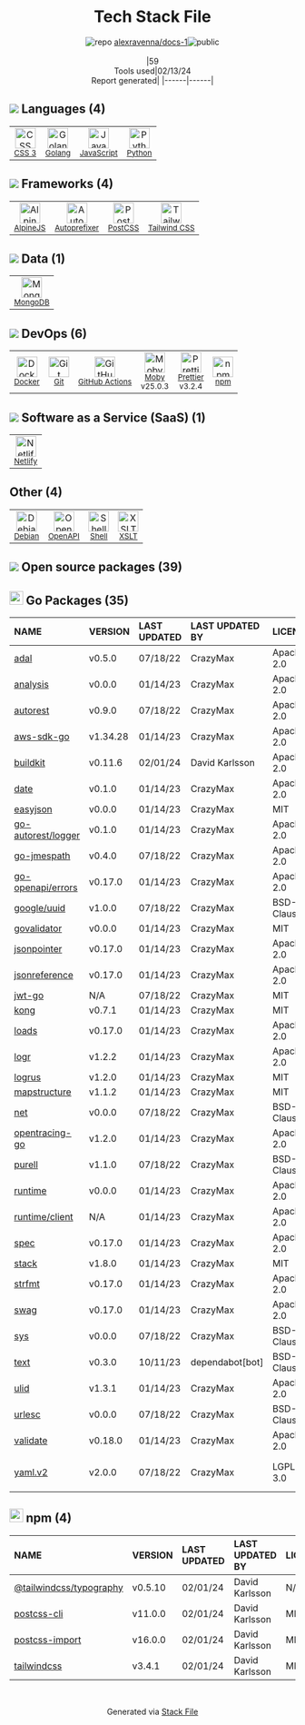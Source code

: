 <!--
&lt;--- Readme.md Snippet without images Start ---&gt;
## Tech Stack
alexravenna/docs-1 is built on the following main stack:

- [Golang](http://golang.org/) – Languages
- [JavaScript](https://developer.mozilla.org/en-US/docs/Web/JavaScript) – Languages
- [Python](https://www.python.org) – Languages
- [AlpineJS](https://alpinejs.dev/) – Javascript UI Libraries
- [Autoprefixer](https://github.com/postcss/autoprefixer) – CSS Pre-processors / Extensions
- [PostCSS](https://github.com/postcss/postcss) – CSS Pre-processors / Extensions
- [Tailwind CSS](https://tailwindcss.com) – Front-End Frameworks
- [MongoDB](http://www.mongodb.com/) – Databases
- [Docker](https://www.docker.com/) – Virtual Machine Platforms & Containers
- [GitHub Actions](https://github.com/features/actions) – Continuous Integration
- [Moby](https://mobyproject.org/) – Container Tools
- [Prettier](https://prettier.io/) – Code Review
- [Netlify](https://www.netlify.com/) – Static Web Hosting
- [Debian](https://www.debian.org/) – Operating Systems
- [OpenAPI](https://www.openapis.org/) – API Tools
- [Shell](https://en.wikipedia.org/wiki/Shell_script) – Shells

Full tech stack [here](/techstack.md)

&lt;--- Readme.md Snippet without images End ---&gt;

&lt;--- Readme.md Snippet with images Start ---&gt;
## Tech Stack
alexravenna/docs-1 is built on the following main stack:

- <img width='25' height='25' src='https://img.stackshare.io/service/1005/O6AczwfV_400x400.png' alt='Golang'/> [Golang](http://golang.org/) – Languages
- <img width='25' height='25' src='https://img.stackshare.io/service/1209/javascript.jpeg' alt='JavaScript'/> [JavaScript](https://developer.mozilla.org/en-US/docs/Web/JavaScript) – Languages
- <img width='25' height='25' src='https://img.stackshare.io/service/993/pUBY5pVj.png' alt='Python'/> [Python](https://www.python.org) – Languages
- <img width='25' height='25' src='https://img.stackshare.io/service/101749/default_1affeb0b941376ae07126433311c338b5cd86701.jpg' alt='AlpineJS'/> [AlpineJS](https://alpinejs.dev/) – Javascript UI Libraries
- <img width='25' height='25' src='https://img.stackshare.io/service/2202/72d087642cfce6fef6f2dabec5bf49e8_400x400.png' alt='Autoprefixer'/> [Autoprefixer](https://github.com/postcss/autoprefixer) – CSS Pre-processors / Extensions
- <img width='25' height='25' src='https://img.stackshare.io/service/3339/rlFcjEdI.png' alt='PostCSS'/> [PostCSS](https://github.com/postcss/postcss) – CSS Pre-processors / Extensions
- <img width='25' height='25' src='https://img.stackshare.io/service/8158/default_660b7c41c3ba489cb581eec89c04655404258c19.png' alt='Tailwind CSS'/> [Tailwind CSS](https://tailwindcss.com) – Front-End Frameworks
- <img width='25' height='25' src='https://img.stackshare.io/service/1030/leaf-360x360.png' alt='MongoDB'/> [MongoDB](http://www.mongodb.com/) – Databases
- <img width='25' height='25' src='https://img.stackshare.io/service/586/n4u37v9t_400x400.png' alt='Docker'/> [Docker](https://www.docker.com/) – Virtual Machine Platforms & Containers
- <img width='25' height='25' src='https://img.stackshare.io/service/11563/actions.png' alt='GitHub Actions'/> [GitHub Actions](https://github.com/features/actions) – Continuous Integration
- <img width='25' height='25' src='https://img.stackshare.io/service/6825/default_f11e3ed506711f3a8e11d3c4a69b2448fa3854d5.jpg' alt='Moby'/> [Moby](https://mobyproject.org/) – Container Tools
- <img width='25' height='25' src='https://img.stackshare.io/service/7035/default_66f265943abed56bcdbfca1c866a4261b1fbb063.jpg' alt='Prettier'/> [Prettier](https://prettier.io/) – Code Review
- <img width='25' height='25' src='https://img.stackshare.io/service/2748/default_5dfbb146cf22182bca88c7d07f2515a5888fc12a.jpg' alt='Netlify'/> [Netlify](https://www.netlify.com/) – Static Web Hosting
- <img width='25' height='25' src='https://img.stackshare.io/service/1656/vd4gAekh.png' alt='Debian'/> [Debian](https://www.debian.org/) – Operating Systems
- <img width='25' height='25' src='https://img.stackshare.io/service/9792/L8C2-2bd_400x400.jpg' alt='OpenAPI'/> [OpenAPI](https://www.openapis.org/) – API Tools
- <img width='25' height='25' src='https://img.stackshare.io/service/4631/default_c2062d40130562bdc836c13dbca02d318205a962.png' alt='Shell'/> [Shell](https://en.wikipedia.org/wiki/Shell_script) – Shells

Full tech stack [here](/techstack.md)

&lt;--- Readme.md Snippet with images End ---&gt;
-->
<div align="center">

# Tech Stack File
![](https://img.stackshare.io/repo.svg "repo") [alexravenna/docs-1](https://github.com/alexravenna/docs-1)![](https://img.stackshare.io/public_badge.svg "public")
<br/><br/>
|59<br/>Tools used|02/13/24 <br/>Report generated|
|------|------|
</div>

## <img src='https://img.stackshare.io/languages.svg'/> Languages (4)
<table><tr>
  <td align='center'>
  <img width='36' height='36' src='https://img.stackshare.io/service/6727/css.png' alt='CSS 3'>
  <br>
  <sub><a href="https://developer.mozilla.org/en-US/docs/Web/CSS/CSS3">CSS 3</a></sub>
  <br>
  <sub></sub>
</td>

<td align='center'>
  <img width='36' height='36' src='https://img.stackshare.io/service/1005/O6AczwfV_400x400.png' alt='Golang'>
  <br>
  <sub><a href="http://golang.org/">Golang</a></sub>
  <br>
  <sub></sub>
</td>

<td align='center'>
  <img width='36' height='36' src='https://img.stackshare.io/service/1209/javascript.jpeg' alt='JavaScript'>
  <br>
  <sub><a href="https://developer.mozilla.org/en-US/docs/Web/JavaScript">JavaScript</a></sub>
  <br>
  <sub></sub>
</td>

<td align='center'>
  <img width='36' height='36' src='https://img.stackshare.io/service/993/pUBY5pVj.png' alt='Python'>
  <br>
  <sub><a href="https://www.python.org">Python</a></sub>
  <br>
  <sub></sub>
</td>

</tr>
</table>

## <img src='https://img.stackshare.io/frameworks.svg'/> Frameworks (4)
<table><tr>
  <td align='center'>
  <img width='36' height='36' src='https://img.stackshare.io/service/101749/default_1affeb0b941376ae07126433311c338b5cd86701.jpg' alt='AlpineJS'>
  <br>
  <sub><a href="https://alpinejs.dev/">AlpineJS</a></sub>
  <br>
  <sub></sub>
</td>

<td align='center'>
  <img width='36' height='36' src='https://img.stackshare.io/service/2202/72d087642cfce6fef6f2dabec5bf49e8_400x400.png' alt='Autoprefixer'>
  <br>
  <sub><a href="https://github.com/postcss/autoprefixer">Autoprefixer</a></sub>
  <br>
  <sub></sub>
</td>

<td align='center'>
  <img width='36' height='36' src='https://img.stackshare.io/service/3339/rlFcjEdI.png' alt='PostCSS'>
  <br>
  <sub><a href="https://github.com/postcss/postcss">PostCSS</a></sub>
  <br>
  <sub></sub>
</td>

<td align='center'>
  <img width='36' height='36' src='https://img.stackshare.io/service/8158/default_660b7c41c3ba489cb581eec89c04655404258c19.png' alt='Tailwind CSS'>
  <br>
  <sub><a href="https://tailwindcss.com">Tailwind CSS</a></sub>
  <br>
  <sub></sub>
</td>

</tr>
</table>

## <img src='https://img.stackshare.io/databases.svg'/> Data (1)
<table><tr>
  <td align='center'>
  <img width='36' height='36' src='https://img.stackshare.io/service/1030/leaf-360x360.png' alt='MongoDB'>
  <br>
  <sub><a href="http://www.mongodb.com/">MongoDB</a></sub>
  <br>
  <sub></sub>
</td>

</tr>
</table>

## <img src='https://img.stackshare.io/devops.svg'/> DevOps (6)
<table><tr>
  <td align='center'>
  <img width='36' height='36' src='https://img.stackshare.io/service/586/n4u37v9t_400x400.png' alt='Docker'>
  <br>
  <sub><a href="https://www.docker.com/">Docker</a></sub>
  <br>
  <sub></sub>
</td>

<td align='center'>
  <img width='36' height='36' src='https://img.stackshare.io/service/1046/git.png' alt='Git'>
  <br>
  <sub><a href="http://git-scm.com/">Git</a></sub>
  <br>
  <sub></sub>
</td>

<td align='center'>
  <img width='36' height='36' src='https://img.stackshare.io/service/11563/actions.png' alt='GitHub Actions'>
  <br>
  <sub><a href="https://github.com/features/actions">GitHub Actions</a></sub>
  <br>
  <sub></sub>
</td>

<td align='center'>
  <img width='36' height='36' src='https://img.stackshare.io/service/6825/default_f11e3ed506711f3a8e11d3c4a69b2448fa3854d5.jpg' alt='Moby'>
  <br>
  <sub><a href="https://mobyproject.org/">Moby</a></sub>
  <br>
  <sub>v25.0.3</sub>
</td>

<td align='center'>
  <img width='36' height='36' src='https://img.stackshare.io/service/7035/default_66f265943abed56bcdbfca1c866a4261b1fbb063.jpg' alt='Prettier'>
  <br>
  <sub><a href="https://prettier.io/">Prettier</a></sub>
  <br>
  <sub>v3.2.4</sub>
</td>

<td align='center'>
  <img width='36' height='36' src='https://img.stackshare.io/service/1120/lejvzrnlpb308aftn31u.png' alt='npm'>
  <br>
  <sub><a href="https://www.npmjs.com/">npm</a></sub>
  <br>
  <sub></sub>
</td>

</tr>
</table>

## <img src='https://img.stackshare.io/saas.svg'/> Software as a Service (SaaS) (1)
<table><tr>
  <td align='center'>
  <img width='36' height='36' src='https://img.stackshare.io/service/2748/default_5dfbb146cf22182bca88c7d07f2515a5888fc12a.jpg' alt='Netlify'>
  <br>
  <sub><a href="https://www.netlify.com/">Netlify</a></sub>
  <br>
  <sub></sub>
</td>

</tr>
</table>

## Other (4)
<table><tr>
  <td align='center'>
  <img width='36' height='36' src='https://img.stackshare.io/service/1656/vd4gAekh.png' alt='Debian'>
  <br>
  <sub><a href="https://www.debian.org/">Debian</a></sub>
  <br>
  <sub></sub>
</td>

<td align='center'>
  <img width='36' height='36' src='https://img.stackshare.io/service/9792/L8C2-2bd_400x400.jpg' alt='OpenAPI'>
  <br>
  <sub><a href="https://www.openapis.org/">OpenAPI</a></sub>
  <br>
  <sub></sub>
</td>

<td align='center'>
  <img width='36' height='36' src='https://img.stackshare.io/service/4631/default_c2062d40130562bdc836c13dbca02d318205a962.png' alt='Shell'>
  <br>
  <sub><a href="https://en.wikipedia.org/wiki/Shell_script">Shell</a></sub>
  <br>
  <sub></sub>
</td>

<td align='center'>
  <img width='36' height='36' src='https://img.stackshare.io/service/4253/nZXfdUQq_normal.jpg' alt='XSLT'>
  <br>
  <sub><a href="https://en.wikipedia.org/wiki/XSLT">XSLT</a></sub>
  <br>
  <sub></sub>
</td>

</tr>
</table>


## <img src='https://img.stackshare.io/group.svg' /> Open source packages (39)</h2>

## <img width='24' height='24' src='https://img.stackshare.io/service/21112/default_1346bbda8fe03e4dce5601323a3ca47a10c1ae36.png'/> Go Packages (35)

|NAME|VERSION|LAST UPDATED|LAST UPDATED BY|LICENSE|VULNERABILITIES|
|:------|:------|:------|:------|:------|:------|
|[adal](https://pkg.go.dev/github.com/Azure/go-autorest/autorest/adal)|v0.5.0|07/18/22|CrazyMax |Apache-2.0|N/A|
|[analysis](https://pkg.go.dev/github.com/go-openapi/analysis)|v0.0.0|01/14/23|CrazyMax |Apache-2.0|N/A|
|[autorest](https://pkg.go.dev/github.com/Azure/go-autorest/autorest)|v0.9.0|07/18/22|CrazyMax |Apache-2.0|N/A|
|[aws-sdk-go](https://pkg.go.dev/github.com/aws/aws-sdk-go)|v1.34.28|01/14/23|CrazyMax |Apache-2.0|N/A|
|[buildkit](https://pkg.go.dev/github.com/moby/buildkit)|v0.11.6|02/01/24|David Karlsson |Apache-2.0|N/A|
|[date](https://pkg.go.dev/github.com/Azure/go-autorest/autorest/date)|v0.1.0|01/14/23|CrazyMax |Apache-2.0|N/A|
|[easyjson](https://pkg.go.dev/github.com/mailru/easyjson)|v0.0.0|01/14/23|CrazyMax |MIT|N/A|
|[go-autorest/logger](https://pkg.go.dev/github.com/Azure/go-autorest/logger)|v0.1.0|01/14/23|CrazyMax |Apache-2.0|N/A|
|[go-jmespath](https://pkg.go.dev/github.com/jmespath/go-jmespath)|v0.4.0|07/18/22|CrazyMax |Apache-2.0|N/A|
|[go-openapi/errors](https://pkg.go.dev/github.com/go-openapi/errors)|v0.17.0|01/14/23|CrazyMax |Apache-2.0|N/A|
|[google/uuid](https://pkg.go.dev/github.com/google/uuid)|v1.0.0|07/18/22|CrazyMax |BSD-3-Clause|N/A|
|[govalidator](https://pkg.go.dev/github.com/asaskevich/govalidator)|v0.0.0|01/14/23|CrazyMax |MIT|N/A|
|[jsonpointer](https://pkg.go.dev/github.com/go-openapi/jsonpointer)|v0.17.0|01/14/23|CrazyMax |Apache-2.0|N/A|
|[jsonreference](https://pkg.go.dev/github.com/go-openapi/jsonreference)|v0.17.0|01/14/23|CrazyMax |Apache-2.0|N/A|
|[jwt-go](https://pkg.go.dev/github.com/dgrijalva/jwt-go)|N/A|07/18/22|CrazyMax |MIT|N/A|
|[kong](https://pkg.go.dev/github.com/alecthomas/kong)|v0.7.1|01/14/23|CrazyMax |MIT|N/A|
|[loads](https://pkg.go.dev/github.com/go-openapi/loads)|v0.17.0|01/14/23|CrazyMax |Apache-2.0|N/A|
|[logr](https://pkg.go.dev/github.com/go-logr/logr)|v1.2.2|01/14/23|CrazyMax |Apache-2.0|N/A|
|[logrus](https://pkg.go.dev/github.com/sirupsen/logrus)|v1.2.0|01/14/23|CrazyMax |MIT|N/A|
|[mapstructure](https://pkg.go.dev/github.com/mitchellh/mapstructure)|v1.1.2|01/14/23|CrazyMax |MIT|N/A|
|[net](https://pkg.go.dev/golang.org/x/net)|v0.0.0|07/18/22|CrazyMax |BSD-3-Clause|N/A|
|[opentracing-go](https://pkg.go.dev/github.com/opentracing/opentracing-go)|v1.2.0|01/14/23|CrazyMax |Apache-2.0|N/A|
|[purell](https://pkg.go.dev/github.com/PuerkitoBio/purell)|v1.1.0|07/18/22|CrazyMax |BSD-3-Clause|N/A|
|[runtime](https://pkg.go.dev/github.com/go-openapi/runtime)|v0.0.0|01/14/23|CrazyMax |Apache-2.0|N/A|
|[runtime/client](https://pkg.go.dev/github.com/go-openapi/runtime/client)|N/A|01/14/23|CrazyMax |Apache-2.0|N/A|
|[spec](https://pkg.go.dev/github.com/go-openapi/spec)|v0.17.0|01/14/23|CrazyMax |Apache-2.0|N/A|
|[stack](https://pkg.go.dev/github.com/go-stack/stack)|v1.8.0|01/14/23|CrazyMax |MIT|N/A|
|[strfmt](https://pkg.go.dev/github.com/go-openapi/strfmt)|v0.17.0|01/14/23|CrazyMax |Apache-2.0|N/A|
|[swag](https://pkg.go.dev/github.com/go-openapi/swag)|v0.17.0|01/14/23|CrazyMax |Apache-2.0|N/A|
|[sys](https://pkg.go.dev/golang.org/x/sys)|v0.0.0|07/18/22|CrazyMax |BSD-3-Clause|N/A|
|[text](https://pkg.go.dev/golang.org/x/text)|v0.3.0|10/11/23|dependabot[bot] |BSD-3-Clause|N/A|
|[ulid](https://pkg.go.dev/github.com/oklog/ulid)|v1.3.1|01/14/23|CrazyMax |Apache-2.0|N/A|
|[urlesc](https://pkg.go.dev/github.com/PuerkitoBio/urlesc)|v0.0.0|07/18/22|CrazyMax |BSD-3-Clause|N/A|
|[validate](https://pkg.go.dev/github.com/go-openapi/validate)|v0.18.0|01/14/23|CrazyMax |Apache-2.0|N/A|
|[yaml.v2](https://pkg.go.dev/gopkg.in/yaml.v2)|v2.0.0|07/18/22|CrazyMax |LGPL-3.0|[CVE-2019-11254](https://github.com/advisories/GHSA-wxc4-f4m6-wwqv) (Moderate)|


## <img width='24' height='24' src='https://img.stackshare.io/service/1120/lejvzrnlpb308aftn31u.png'/> npm (4)

|NAME|VERSION|LAST UPDATED|LAST UPDATED BY|LICENSE|VULNERABILITIES|
|:------|:------|:------|:------|:------|:------|
|[@tailwindcss/typography](https://www.npmjs.com/@tailwindcss/typography)|v0.5.10|02/01/24|David Karlsson |N/A|N/A|
|[postcss-cli](https://www.npmjs.com/postcss-cli)|v11.0.0|02/01/24|David Karlsson |MIT|N/A|
|[postcss-import](https://www.npmjs.com/postcss-import)|v16.0.0|02/01/24|David Karlsson |MIT|N/A|
|[tailwindcss](https://www.npmjs.com/tailwindcss)|v3.4.1|02/01/24|David Karlsson |MIT|N/A|

<br/>
<div align='center'>

Generated via [Stack File](https://github.com/marketplace/stack-file)
